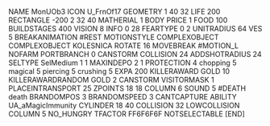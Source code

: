 NAME 			MonUOb3
ICON U_FrnOf17
GEOMETRY 1 40 32
LIFE     200
RECTANGLE -200 2 32 40
MATHERIAL 1 BODY
PRICE 1 FOOD 100
BUILDSTAGES 400
VISION 8
INFO 0 28
FEARTYPE 0 2
UNITRADIUS 64
VES 5
BREAKANIMATION #REST
MOTIONSTYLE COMPLEXOBJECT
COMPLEXOBJECT KOLESNICA
ROTATE 16
MOVEBREAK #MOTION_L
NOFARM
PORTBRANCH 0
CANSTORM
COLLISION 24
ADDSHOTRADIUS 24
SELTYPE SelMedium 1 1
MAXINDEPO 2 1
PROTECTION 4 chopping 5 magical 5 piercing 5 crushing 5
EXPA 200
KILLERAWARD             GOLD 10
KILLERAWARDRANDOM       GOLD 2
CANSTORM
VISITORMASK 1
PLACEINTRANSPORT 25
ZPOINTS	18 18
COLUMN 6
SOUND 5 #DEATH death
BRANDOMPOS 3
BRANDOMSPEED 3
CANTCAPTURE
ABILITY	UA_aMagicImmunity
CYLINDER 18 40
COLLISION 32
LOWCOLLISION
COLUMN 5
NO_HUNGRY
TFACTOR FF6F6F6F
NOTSELECTABLE
[END]
